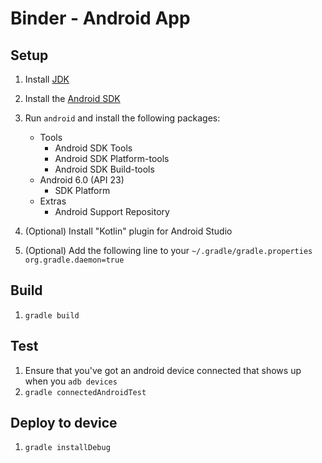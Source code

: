 # Binder - Android App

## Setup

1. Install [JDK](http://www.oracle.com/technetwork/java/javase/downloads/index.html)
2. Install the [Android SDK](http://developer.android.com/sdk/index.html)
3. Run `android` and install the following packages:

    * Tools
      * Android SDK Tools
      * Android SDK Platform-tools
      * Android SDK Build-tools
    * Android 6.0 (API 23)
      * SDK Platform
    * Extras
      * Android Support Repository

4. (Optional) Install "Kotlin" plugin for Android Studio
5. (Optional) Add the following line to your `~/.gradle/gradle.properties`
`org.gradle.daemon=true`

## Build

1. `gradle build`

## Test

1. Ensure that you've got an android device connected that shows up when you `adb devices`
2. `gradle connectedAndroidTest`

## Deploy to device

1. `gradle installDebug`
